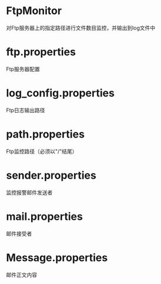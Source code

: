 # FtpMonitor
对Ftp服务器上的指定路径进行文件数目监控，并输出到log文件中

# ftp.properties
Ftp服务器配置

# log_config.properties
Ftp日志输出路径

# path.properties
Ftp监控路径（必须以"/"结尾）

# sender.properties
监控报警邮件发送者

# mail.properties
邮件接受者

# Message.properties
邮件正文内容
